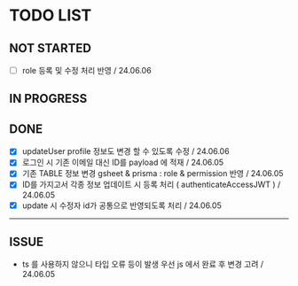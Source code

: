 # TODO LIST

## NOT STARTED

- [ ] role 등록 및 수정 처리 반영 / 24.06.06

## IN PROGRESS

## DONE

- [x] updateUser profile 정보도 변경 할 수 있도록 수정 / 24.06.06
- [x] 로그인 시 기존 이메일 대신 ID를 payload 에 적재 / 24.06.05
- [x] 기존 TABLE 정보 변경 gsheet & prisma : role & permission 반영 / 24.06.05
- [x] ID를 가지고서 각종 정보 업데이트 시 등록 처리 ( authenticateAccessJWT ) / 24.06.05
- [x] update 시 수정자 id가 공통으로 반영되도록 처리 / 24.06.05

---

## ISSUE

- ts 를 사용하지 않으니 타입 오류 등이 발생 우선 js 에서 완료 후 변경 고려 / 24.06.05
